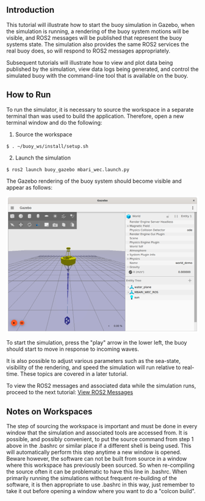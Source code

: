## Introduction

This tutorial will illustrate how to start the buoy simulation in Gazebo, when the simulation is running, a rendering of the buoy system motions will be visible, and ROS2 messages will be published that represent the buoy systems state.  The simulation also provides the same ROS2 services the real buoy does, so will respond to ROS2 messages appropriately.

Subsequent tutorials will illustrate how to view and plot data being published by the simulation, view data logs being generated, and control the simulated buoy with the command-line tool that is available on the buoy.


## How to Run
To run the simulator, it is necessary to source the workspace in a separate terminal than was used to build the application.  Therefore, open a new terminal window and do the following:

1. Source the workspace
```
$ . ~/buoy_ws/install/setup.sh
```
2. Launch the simulation
```
$ ros2 launch buoy_gazebo mbari_wec.launch.py 
```

The Gazebo rendering of the buoy system should become visible and appear as follows:

![here](images/BuoyGazebo.png)

To start the simulation, press the "play" arrow in the lower left, the buoy should start to move in response to incoming waves.

It is also possible to adjust various parameters such as the sea-state, visibility of the rendering, and speed the simulation will run relative to real-time.  These topics are covered in a later tutorial.

To view the ROS2 messages and associated data while the simulation runs, proceed to the next tutorial: [View ROS2 Messages](SimulatorOutputROS.md)

## Notes on Workspaces
The step of sourcing the workspace is important and must be done in every window that the simulation and associated tools are accessed from.  It is possible, and possibly convenient, to put the source command from step 1 above in the .bashrc or similar place if a different shell is being used.  This will automatically perform this step anytime a new window is opened.  Beware however, the software can not be built from source in a window where this workspace has previously been sourced.  So when re-compiling the source often it can be problematic to have this line in .bashrc.  When primarily running the simulations without frequent re-building of the software, it is then appropriate to use .bashrc in this way, just remember to take it out before opening a window where you want to do a "colcon build".

